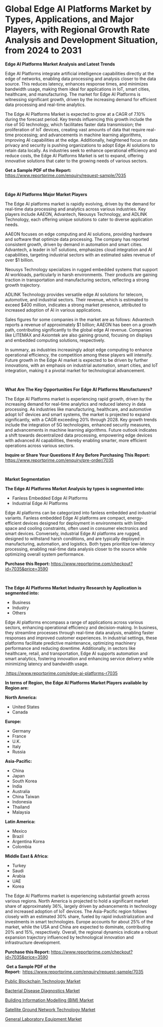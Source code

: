 <p><h1>Global Edge AI Platforms Market by Types, Applications, and Major Players, with Regional Growth Rate Analysis and Development Situation, from 2024 to 2031</h1></p><p><strong>Edge AI Platforms Market Analysis and Latest Trends</strong></p>
<p><p>Edge AI Platforms integrate artificial intelligence capabilities directly at the edge of networks, enabling data processing and analysis closer to the data source. This reduces latency, enhances response times, and minimizes bandwidth usage, making them ideal for applications in IoT, smart cities, healthcare, and manufacturing. The market for Edge AI Platforms is witnessing significant growth, driven by the increasing demand for efficient data processing and real-time analytics.</p><p>The Edge AI Platforms Market is expected to grow at a CAGR of 7.10% during the forecast period. Key trends influencing this growth include the rise of 5G technology, which facilitates faster data transmission; the proliferation of IoT devices, creating vast amounts of data that require real-time processing; and advancements in machine learning algorithms, improving AI capabilities at the edge. Additionally, heightened focus on data privacy and security is pushing organizations to adopt Edge AI solutions to retain data locally. As industries seek to enhance operational efficiency and reduce costs, the Edge AI Platforms Market is set to expand, offering innovative solutions that cater to the growing needs of various sectors.</p></p>
<p><strong>Get a Sample PDF of the Report:&nbsp;</strong> <a href="https://www.reportprime.com/enquiry/request-sample/7035">https://www.reportprime.com/enquiry/request-sample/7035</a></p>
<p>&nbsp;</p>
<p><strong>Edge AI Platforms Major Market Players</strong></p>
<p><p>The Edge AI platforms market is rapidly evolving, driven by the demand for real-time data processing and analytics across various industries. Key players include AAEON, Advantech, Neousys Technology, and ADLINK Technology, each offering unique solutions to cater to diverse application needs.</p><p>AAEON focuses on edge computing and AI solutions, providing hardware and software that optimize data processing. The company has reported consistent growth, driven by demand in automation and smart cities. Advantech, a leader in IoT solutions, emphasizes cloud integration and AI capabilities, targeting industrial sectors with an estimated sales revenue of over $1 billion.</p><p>Neousys Technology specializes in rugged embedded systems that support AI workloads, particularly in harsh environments. Their products are gaining traction in transportation and manufacturing sectors, reflecting a strong growth trajectory.</p><p>ADLINK Technology provides versatile edge AI solutions for telecom, automotive, and industrial sectors. Their revenue, which is estimated to exceed $400 million, indicates a strong market presence, attributed to increased adoption of AI in various applications.</p><p>Sales figures for some companies in the market are as follows: Advantech reports a revenue of approximately $1 billion; AAEON has been on a growth path, contributing significantly to the global edge AI revenue. Companies like LITEMAX and Axiomtek are also gaining ground, focusing on displays and embedded computing solutions, respectively.</p><p>In summary, as industries increasingly adopt edge computing to enhance operational efficiency, the competition among these players will intensify. Future growth in the Edge AI market is expected to be driven by further innovations, with an emphasis on industrial automation, smart cities, and IoT integration, making it a pivotal market for technological advancement.</p></p>
<p>&nbsp;</p>
<p><strong>What Are The Key Opportunities For Edge AI Platforms Manufacturers?</strong></p>
<p><p>The Edge AI Platforms market is experiencing rapid growth, driven by the increasing demand for real-time analytics and reduced latency in data processing. As industries like manufacturing, healthcare, and automotive adopt IoT devices and smart systems, the market is projected to expand significantly, with a CAGR exceeding 20% through 2028. Key growth trends include the integration of 5G technologies, enhanced security measures, and advancements in machine learning algorithms. Future outlook indicates a shift towards decentralized data processing, empowering edge devices with advanced AI capabilities, thereby enabling smarter, more efficient operations across various sectors.</p></p>
<p><strong>Inquire or Share Your Questions If Any Before Purchasing This Report:</strong> <a href="https://www.reportprime.com/enquiry/pre-order/7035">https://www.reportprime.com/enquiry/pre-order/7035</a></p>
<p>&nbsp;</p>
<p><strong>Market Segmentation</strong></p>
<p><strong>The Edge AI Platforms Market Analysis by types is segmented into:</strong></p>
<p><ul><li>Fanless Embedded Edge AI Platforms</li><li>Industrial Edge AI Platforms</li></ul></p>
<p><p>Edge AI platforms can be categorized into fanless embedded and industrial variants. Fanless embedded Edge AI platforms are compact, energy-efficient devices designed for deployment in environments with limited space and cooling constraints, often used in consumer electronics and smart devices. Conversely, industrial Edge AI platforms are rugged, designed to withstand harsh conditions, and are typically deployed in manufacturing, automation, and logistics. Both types prioritize low-latency processing, enabling real-time data analysis closer to the source while optimizing overall system performance.</p></p>
<p><strong>Purchase this Report:&nbsp;</strong><a href="https://www.reportprime.com/checkout?id=7035&price=3590">https://www.reportprime.com/checkout?id=7035&price=3590</a></p>
<p>&nbsp;</p>
<p><strong>The Edge AI Platforms Market Industry Research by Application is segmented into:</strong></p>
<p><ul><li>Business</li><li>Industry</li><li>Others</li></ul></p>
<p><p>Edge AI platforms encompass a range of applications across various sectors, enhancing operational efficiency and decision-making. In business, they streamline processes through real-time data analysis, enabling faster responses and improved customer experiences. In industrial settings, these platforms facilitate predictive maintenance, optimizing machinery performance and reducing downtime. Additionally, in sectors like healthcare, retail, and transportation, Edge AI supports automation and smart analytics, fostering innovation and enhancing service delivery while minimizing latency and bandwidth usage.</p></p>
<p><a href="https://www.reportprime.com/edge-ai-platforms-r7035">&nbsp;https://www.reportprime.com/edge-ai-platforms-r7035</a></p>
<p><strong>In terms of Region, the Edge AI Platforms Market Players available by Region are:</strong></p>
<p>
    <p> <strong> North America: </strong>
        <ul>
            <li>United States</li>
            <li>Canada</li>
        </ul>
        </p> 
    <p> <strong> Europe: </strong>
        <ul>
            <li>Germany</li>
            <li>France</li>
            <li>U.K.</li>
            <li>Italy</li>
            <li>Russia</li>
        </ul>
        </p> 
    <p> <strong> Asia-Pacific: </strong>
        <ul>
            <li>China</li>
            <li>Japan</li>
            <li>South Korea</li>
            <li>India</li>
            <li>Australia</li>
            <li>China Taiwan</li>
            <li>Indonesia</li>
            <li>Thailand</li>
            <li>Malaysia</li>
        </ul>
        </p> 
    <p> <strong> Latin America: </strong>
        <ul>
            <li>Mexico</li>
            <li>Brazil</li>
            <li>Argentina Korea</li>
            <li>Colombia</li>
        </ul>
        </p> 
    <p> <strong> Middle East & Africa: </strong>
        <ul>
            <li>Turkey</li>
            <li>Saudi</li>
            <li>Arabia</li>
            <li>UAE</li>
            <li>Korea</li>
        </ul>
    </p>
    </p>
<p><p>The Edge AI Platforms market is experiencing substantial growth across various regions. North America is projected to hold a significant market share of approximately 36%, largely driven by advancements in technology and increased adoption of IoT devices. The Asia-Pacific region follows closely with an estimated 30% share, fueled by rapid industrialization and investments in smart technologies. Europe accounts for about 25% of the market, while the USA and China are expected to dominate, contributing 20% and 15%, respectively. Overall, the regional dynamics indicate a robust expansion trajectory influenced by technological innovation and infrastructure development.</p></p>
<p><strong>Purchase this Report: </strong><a href="https://www.reportprime.com/checkout?id=7035&price=3590">https://www.reportprime.com/checkout?id=7035&price=3590</a></p>
<p>&nbsp;<strong>Get a Sample PDF of the Report:&nbsp;&nbsp;</strong><a href="https://www.reportprime.com/enquiry/request-sample/7035">https://www.reportprime.com/enquiry/request-sample/7035</a></p>
<p><strong></strong></p>
<p><p><a href="https://www.linkedin.com/pulse/global-public-blockchain-technology-market-size-trends-analysis-qzudc?trackingId=xdswaLF%2BSGuAhuMfYbQ6TQ%3D%3D">Public Blockchain Technology Market</a></p><p><a href="https://www.linkedin.com/pulse/emerging-market-trends-regional-analysis-bacterial-disease-diagnostics-prric?trackingId=YcXefSdsS2iEhslzU6wUEg%3D%3D">Bacterial Disease Diagnostics Market</a></p><p><a href="https://issuu.com/reportprime-2/docs/building-information-modelling-bim-_892fffcc85b766">Building Information Modelling (BIM) Market</a></p><p><a href="https://github.com/NarcisoFerry/Market-Research-Report-List-1/blob/main/satellite-ground-network-technology-market.md">Satellite Ground Network Technology Market</a></p><p><a href="https://medium.com/@christopher.fisher66709/global-general-laboratory-equipment-market-trends-forecasts-and-market-strategic-analysis-d2fefce34bdb">General Laboratory Equipment Market</a></p></p>